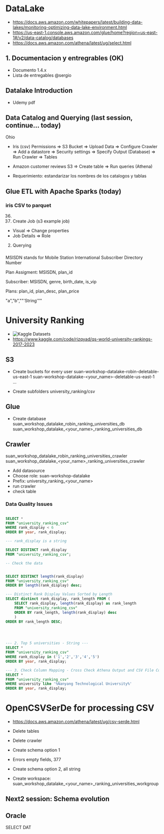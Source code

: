 # DataLake
- https://docs.aws.amazon.com/whitepapers/latest/building-data-lakes/monitoring-optimizing-data-lake-environment.html
- https://us-east-1.console.aws.amazon.com/glue/home?region=us-east-1#/v2/data-catalog/databases
- https://docs.aws.amazon.com/athena/latest/ug/select.html


## 1. Documentacion y entregrables (OK)
- Documento 1.4.x
- Lista de entregables @sergio

## Datalake Introduction
- Udemy pdf

## Data Catalog and Querying (last session, continue... today)
Ohio

- Iris (csv)
Permissions =>  S3 Bucket => Upload Data => Configure Crawler => Add a datastore => Security settings => Specify Output (Database) => Run Crawler => Tables

- Amazon customer reviews
S3 => Create table => Run queries (Athena) 

- Requerimiento: estandarizar los nombres de los catalogos y tablas

##  Glue ETL with Apache Sparks (today)

### iris CSV to parquet
36.
1. Create Job (s3 example job)
- Visual => Change properties
- Job Details => Role
2. Querying

### 
MSISDN stands for Mobile Station International Subscriber Directory Number

Plan Assigment: MSISDN, plan_id

Subscriber: MSISDN, genre, birth_date, is_vip

Plans: plan_id, plan_desc,  plan_price


"a","b",""'String'""

# University Ranking
- ![Kaggle Datasets](https://www.kaggle.com/datasets)
- https://www.kaggle.com/code/rizqyad/qs-world-university-rankings-2017-2023

## S3
- Create buckets for every user
suan-workshop-datalake-robin-deletable-us-east-1
suan-workshop-datalake-<your_name>-deletable-us-east-1
...

- Create subfolders
university_ranking/csv

## Glue
- Create database
suan_workshop_datalake_robin_ranking_universities_db
suan_workshop_datalake_<your_name>_ranking_universities_db


## Crawler
suan_workshop_datalake_robin_ranking_universities_crawler
suan_workshop_datalake_<your_name>_ranking_universities_crawler
- Add datasource
- Choose role: suan-workshop-datalake
- Prefix: university_ranking_<your_name>
- run crawler
- check table


### Data Quality Issues


```sql

SELECT * 
FROM "university_ranking_csv"
WHERE rank_display < 6
ORDER BY year, rank_display;

--- rank_display is a string

SELECT DISTINCT rank_display
FROM "university_ranking_csv";

-- Check the data 


SELECT DISTINCT length(rank_display) 
FROM "university_ranking_csv"
ORDER BY length(rank_display) desc;

--- Distinct Rank Display Values Sorted by Length
SELECT distinct rank_display, rank_length FROM (
    SELECT rank_display, length(rank_display) as rank_length
    FROM "university_ranking_csv"
    ORDER BY rank_length, length(rank_display) desc
    )
ORDER BY rank_length DESC;




--- 2. Top 5 universities - String ---
SELECT * 
FROM "university_ranking_csv"
WHERE rank_display in ('1','2','3','4','5')
ORDER BY year, rank_display;

--- 3. Check Column Mapping - Cross Check Athena Output and CSV File Content. Look for double quotes! ---
SELECT * 
FROM "university_ranking_csv"
WHERE university like '%Nanyang Technological University%'
ORDER BY year, rank_display;


```
# OpenCSVSerDe for processing CSV

- https://docs.aws.amazon.com/athena/latest/ug/csv-serde.html
- Delete tables
- Delete crawler

- Create schema option 1
- Errors empty fields, 377

- Create schema option 2, all string
- Create workspace:  suan_workshop_datalake_<your_name>_ranking_universities_workgroup




## Next2 session: Schema evolution


## Oracle

SELECT DAT